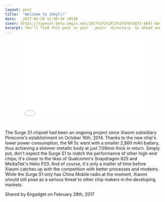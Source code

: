 ```yaml
---
layout: post
title:  "Welcome to Jekyll!"
date:   2017-02-28 12:09:10 +0530
cover: https://typeset-beta.imgix.net/2017%2F2%2F23%2Fdf67d873-664f-4bc0-8a59-ed303f3e30b4.jpg?w=282&h=190&fit=crop&crop=faces&auto=format&q=70
excerpt: You’ll find this post in your `_posts` directory. Go ahead and edit it and re-build the site to see 
---
```

<div class="" markdown="0"><div class="medium-insert-embeds medium-insert-embeds-selected medium-insert-embeds-wide" contenteditable="false" markdown="0">
	<figure markdown="0"><div class="medium-insert-embed" markdown="0">
			<div class="video video-youtube" style="position: relative; padding-bottom: 56.25%; padding-top: 25px; height: 0px;" markdown="0"><iframe width="515" height="280" src="//www.youtube.com/embed/t1agQhvbOjc" frameborder="0" allowfullscreen="" style="position: absolute; top: 0px; left: 0px; width: 100%; height: 100%;" markdown="0"></iframe></div>
		</div>
	<figcaption contenteditable="true" class="medium-insert-caption-placeholder" data-placeholder="Type caption (optional)" markdown="0"></figcaption></figure><div class="medium-insert-embeds-overlay" markdown="0"></div>
</div><p markdown="0">The Surge S1 chipset had been an ongoing project since Xiaomi subsidiary Pinecone's establishment on October 16th, 2014.
Thanks to the new chip's lower power consumption, the Mi 5c went with a smaller 2,860 mAh battery, thus achieving a slimmer metallic body at just 7.09mm thick in return.
Simply put, don't expect the Surge S1 to match the performance of other high-end chips; it's closer to the likes of Qualcomm's Snapdragon 625 and MediaTek's Helio P20.
And of course, it's only a matter of time before Xiaomi catches up with the competition with better processes and modems.
While the Surge S1 only has China Mobile radio at the moment, Xiaomi should still pose as a serious threat to other chip makers in the developing markets.<br markdown="0"></p><p markdown="0">Shared by Engadget on February 28th, 2017<br markdown="0"></p></div><p class="" markdown="0"><br markdown="0"></p>
